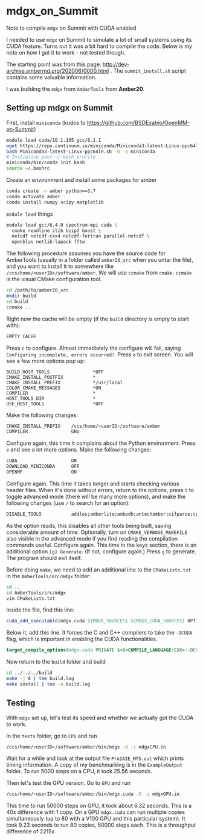 # mdgx_on_Summit
Note to compile `mdgx` on Summit with CUDA enabled

I needed to use `mdgx` on Summit to simulate a lot of small systems using its CUDA feature. Turns out it was a bit hard to compile the code. Below is my note on how I got it to work - not tested though.

The starting point was from this page: http://dev-archive.ambermd.org/202006/0000.html . The `summit_install.sh` script contains some valuable information.

I was building the `mdgx` from `AmberTools` from **Amber20**.


## Setting up mdgx on Summit

First, install `miniconda` (kudos to https://github.com/BSDExabio/OpenMM-on-Summit)

```bash
module load cuda/10.1.105 gcc/8.1.1
wget https://repo.continuum.io/miniconda/Miniconda3-latest-Linux-ppc64le.sh
bash Miniconda3-latest-Linux-ppc64le.sh -b -p miniconda
# Initialize your ~/.bash_profile
miniconda/bin/conda init bash
source ~/.bashrc
```

Create an environment and install some packages for amber

```bash
conda create -n amber python==3.7
conda activate amber
conda install numpy scipy matplotlib
```

`module load` things

```bash
module load gcc/6.4.0 spectrum-mpi cuda \
  cmake readline zlib bzip2 boost \
  netcdf netcdf-cxx4 netcdf-fortran parallel-netcdf \
  openblas netlib-lapack fftw
```

The following procedure assumes you have the source code for AmberTools (usually in a folder called `amber20_src` when you untar the file), and you want to install it to somewhere like `/ccs/home/<userID>/software/amber`. We will use `ccmake` from `cmake`. `ccmake` is the visual CMake configuration tool.

```bash
cd /path/to/amber20_src
mkdir build
cd build
ccmake ..
```

Right now the cache will be empty (if the `build` directory is empty to start with):

```bash
EMPTY CACHE
```

Press `c` to configure. Almost immediately the configure will fail, saying `Configuring incomplete, errors occurred!`. Press `e` to exit screen. You will see a few more options pop up:

```
BUILD_HOST_TOOLS                *OFF
CMAKE_INSTALL_POSTFIX           *
CMAKE_INSTALL_PREFIX            */usr/local
COLOR_CMAKE_MESSAGES            *ON
COMPILER                        *
HOST_TOOLS_DIR                  *
USE_HOST_TOOLS                  *OFF
```

Make the following changes:

```bash
CMAKE_INSTALL_PREFIX    /ccs/home/<userID>/software/amber
COMPILER                GNU
```

Configure again, this time it complains about the Python environment. Press `e` and see a lot more options. Make the following changes:

```bash
CUDA                    ON
DOWNLOAD_MINICONDA      OFF
OPENMP                  ON
```

Configure again. This time it takes longer and starts checking various header files. When it's done without errors, return to the options, press `t` to toggle advanced mode (there will be many more options), and make the following changes (use `/` to search for an option):

```bash
DISABLE_TOOLS           addles;amberlite;ambpdb;antechamber;cifparse;cphstats;cpptraj;emil;etc;gbnsr6;gem.pmemd;leap;mm_pbsa;mmpbsa_py;moft;nab;ndiff-2.00;nfe-umbrella-slice;nmode;nmr_aux;packmol_memgen;paramfit;parmed;pbsa;pdb4amber;pymsmt;pysander;pytraj;reduce;rism;sander;saxs;sebomd;sff;sqm;xray;xtalutil
```

As the option reads, this disables all other tools being built, saving considerable amount of time. Optionally, turn on `CMAKE_VERBOSE_MAKEFILE` also visible in the advanced mode if you find reading the compilation commands useful. Configure again. This time in the keys section, there is an additional option `[g] Generate`. (If not, configure again.) Press `g` to generate. The program should exit itself.

Before doing `make`, we need to add an additional line to the `CMakeLists.txt` in the `AmberTools/src/mdgx` folder:

```bash
cd ..
cd AmberTools/src/mdgx
vim CMakeLists.txt
```

Inside the file, find this line:
```cmake
cuda_add_executable(mdgx.cuda ${MDGX_SOURCES} ${MDGX_CUDA_SOURCES} OPTIONS -DCUDA)
```

Below it, add this line. It forces the C and C++ compilers to take the `-DCUDA` flag, which is important in enabling the CUDA functionalities.

```cmake
target_compile_options(mdgx.cuda PRIVATE $<$<COMPILE_LANGUAGE:CXX>:-DCUDA> $<$<COMPILE_LANGUAGE:C>:-DCUDA>)
```

Now return to the `build` folder and build

```bash
cd ../../../build
make -j 8 | tee build.log
make install | tee -a build.log
```

## Testing

With `mdgx` set up, let's test its speed and whether we actually got the CUDA to work.

In the `tests` folder, go to `CPU` and run

```bash
/ccs/home/<userID>/software/amber/bin/mdgx -O -i mdgxCPU.in
```

Wait for a while and look at the output file `Pro1AIE_MTS.out` which prints timing information. A copy of my benchmarking is in the `ExampleOutput` folder. To run 5000 steps on a CPU, it took 25.56 seconds.

Then let's test the GPU version. Go to `GPU` and run

```bash
/ccs/home/<userID>/software/amber/bin/mdgx.cuda -O -i mdgxGPU.in
```

This time to run 50000 steps on GPU, it took about 6.32 seconds. This is a 40x difference with 1 copy. On a GPU `mdgx.cuda` can run multiple copies simultaneously (up to 80 with a V100 GPU and this particular system). It took 9.23 seconds to run 80 copies, 50000 steps each. This is a throughput difference of 2215x.

